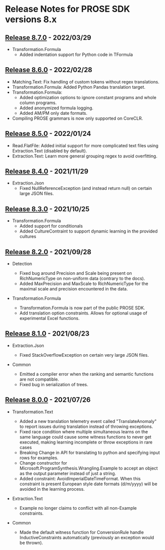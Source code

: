 # Release Notes for PROSE SDK versions 8.x

## [Release 8.7.0](https://www.nuget.org/packages/Microsoft.ProgramSynthesis/8.7.0) - 2022/03/29

- Transformation.Formula
    - Added indentation support for Python code in TFormula
    
## [Release 8.6.0](https://www.nuget.org/packages/Microsoft.ProgramSynthesis/8.6.0) - 2022/02/28

- Matching.Text: Fix handling of custom tokens without regex translations.
- Transformation.Formula: Added Python Pandas translation target.
- Transformation.Formula:
  - Added optimization options to ignore constant programs and whole column programs.
  - Added anonymized formula logging.
  - Added AM/PM only date formats.
- Compiling PROSE grammars is now only supported on CoreCLR.

## [Release 8.5.0](https://www.nuget.org/packages/Microsoft.ProgramSynthesis/8.5.0) - 2022/01/24

- Read.FlatFile: Added initial support for more complicated text files using Extraction.Text (disabled by default).
- Extraction.Text: Learn more general grouping regex to avoid overfitting.

## [Release 8.4.0](https://www.nuget.org/packages/Microsoft.ProgramSynthesis/8.4.0) - 2021/11/29
- Extraction.Json
  - Fixed NullReferenceException (and instead return null) on certain large JSON files.
  
## [Release 8.3.0](https://www.nuget.org/packages/Microsoft.ProgramSynthesis/8.3.0) - 2021/10/25
- Transformation.Formula
  - Added support for conditionals
  - Added CultureContraint to support dynamic learning in the provided cultures

## [Release 8.2.0](https://www.nuget.org/packages/Microsoft.ProgramSynthesis/8.2.0) - 2021/09/28
- Detection
  - Fixed bug around Precision and Scale being present on RichNumericType on non-uniform data (contrary to the docs).
  - Added MaxPrecision and MaxScale to RichNumericType for the maximal scale and precision encountered in the data.
  
- Transformation.Formula
  - Transformation.Formula is now part of the public PROSE SDK.
  - Add translation option constraints. Allows for optional usage of experimental Excel functions.

## [Release 8.1.0](https://www.nuget.org/packages/Microsoft.ProgramSynthesis/8.1.0) - 2021/08/23
- Extraction.Json
  - Fixed StackOverflowException on certain very large JSON files.

- Common
  - Emitted a compiler error when the ranking and semantic functions are not compatible.
  - Fixed bug in serialization of trees.

## [Release 8.0.0](https://www.nuget.org/packages/Microsoft.ProgramSynthesis/8.0.0) - 2021/07/26
- Transformation.Text
  - Added a new translation telemetry event called "TranslateAnomaly" to report issues during translation instead of throwing exceptions.
  - Fixed race condition where multiple simultaneous learns on the same language could cause some witness functions to never get executed, making learning incomplete or throw exceptions in rare cases
  - Breaking Change in API for translating to python and specifying input rows for examples.
  - Change constructor for Microsoft.ProgramSynthesis.Wrangling.Example to accept an object as the output parameter instead of just a string.
  - Added constraint: AvoidImperialDateTimeFormat. When this constraint is present European style date formats (d/m/yyyy) will be avoided in the learning process.

- Extraction.Text
  - Example no longer claims to conflict with all non-Example constraints.

- Common
  - Made the default witness function for ConversionRule handle InductiveConstraints automatically (previously an exception would be thrown).
